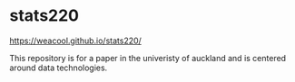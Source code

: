 # stats220

https://weacool.github.io/stats220/

This repository is for a paper in the univeristy of auckland and is centered around data technologies.
